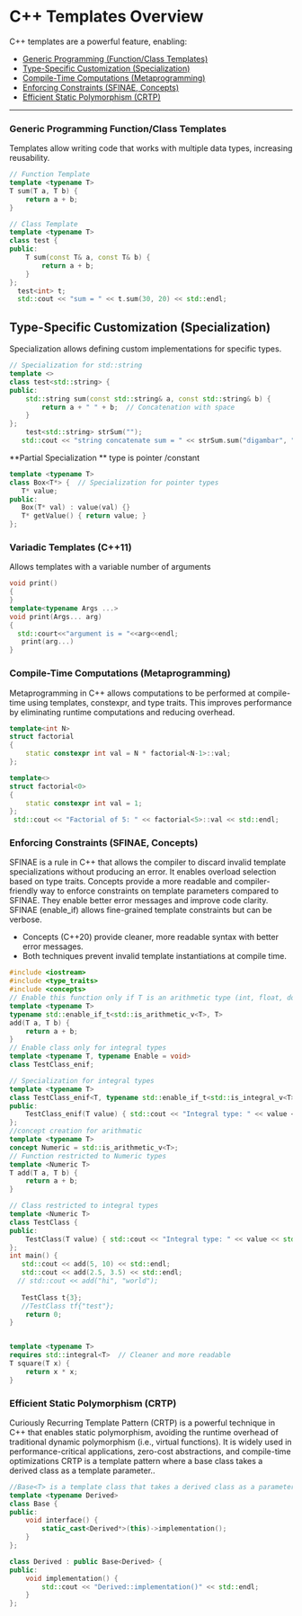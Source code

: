 # C++ Templates Overview

C++ templates are a powerful feature, enabling:

- [Generic Programming (Function/Class Templates)](#generic-programming-functionclass-templates)
- [Type-Specific Customization (Specialization)](#type-specific-customization-specialization)
- [Compile-Time Computations (Metaprogramming)](#compile-time-computations-metaprogramming)
- [Enforcing Constraints (SFINAE, Concepts)](#enforcing-constraints-sfinae-concepts)
- [Efficient Static Polymorphism (CRTP)](#efficient-static-polymorphism-crtp)

---

### Generic Programming Function/Class Templates
Templates allow writing code that works with multiple data types, increasing reusability.
```cpp
// Function Template
template <typename T>
T sum(T a, T b) {
    return a + b;
}

// Class Template
template <typename T>
class test {
public:
    T sum(const T& a, const T& b) {
        return a + b;
    }
};
  test<int> t;
  std::cout << "sum = " << t.sum(30, 20) << std::endl;
```
## Type-Specific Customization (Specialization)
Specialization allows defining custom implementations for specific types.

```cpp
// Specialization for std::string
template <>
class test<std::string> {
public:
    std::string sum(const std::string& a, const std::string& b) {
        return a + " " + b;  // Concatenation with space
    }
};
    test<std::string> strSum("");
   std::cout << "string concatenate sum = " << strSum.sum("digambar", "patil") << std::endl;
```
 **Partial Specialization **
 type is pointer /constant 
 ```C++
 template <typename T>
class Box<T*> {  // Specialization for pointer types
    T* value;
public:
    Box(T* val) : value(val) {}
    T* getValue() { return value; }
};
```
### Variadic Templates (C++11)
Allows templates with a variable number of arguments
```C++
void print()
{
}
template<typename Args ...>
void print(Args... arg)
{
  std::court<<"argument is = "<<arg<<endl;
   print(arg...)
}
```

### Compile-Time Computations (Metaprogramming)
Metaprogramming in C++ allows computations to be performed at compile-time using templates, constexpr, and type traits. This improves performance by eliminating runtime computations and reducing overhead.

```C++
template<int N>
struct factorial
{
    static constexpr int val = N * factorial<N-1>::val;
};

template<>
struct factorial<0>
{
    static constexpr int val = 1;
};
 std::cout << "Factorial of 5: " << factorial<5>::val << std::endl;
```
### Enforcing Constraints (SFINAE, Concepts)
SFINAE is a rule in C++ that allows the compiler to discard invalid template specializations without producing an error. It enables overload selection based on type traits.
Concepts provide a more readable and compiler-friendly way to enforce constraints on template parameters compared to SFINAE. They enable better error messages and improve code clarity.
SFINAE (enable_if) allows fine-grained template constraints but can be verbose.
-  Concepts (C++20) provide cleaner, more readable syntax with better error messages.
- Both techniques prevent invalid template instantiations at compile time.

```C++
#include <iostream>
#include <type_traits>
#include <concepts>
// Enable this function only if T is an arithmetic type (int, float, double, etc.)
template <typename T>
typename std::enable_if_t<std::is_arithmetic_v<T>, T>
add(T a, T b) {
    return a + b;
}
// Enable class only for integral types
template <typename T, typename Enable = void>
class TestClass_enif;

// Specialization for integral types
template <typename T>
class TestClass_enif<T, typename std::enable_if_t<std::is_integral_v<T>>> {
public:
    TestClass_enif(T value) { std::cout << "Integral type: " << value << std::endl; }
};
//concept creation for arithmatic
template <typename T>
concept Numeric = std::is_arithmetic_v<T>;
// Function restricted to Numeric types
template <Numeric T>
T add(T a, T b) {
    return a + b;
}

// Class restricted to integral types
template <Numeric T>
class TestClass {
public:
    TestClass(T value) { std::cout << "Integral type: " << value << std::endl; }
};
int main() {
   std::cout << add(5, 10) << std::endl;       
   std::cout << add(2.5, 3.5) << std::endl;
  // std::cout << add("hi", "world");
   
   TestClass t{3};
   //TestClass tf{"test"};
    return 0;
}


template <typename T>
requires std::integral<T>  // Cleaner and more readable
T square(T x) {
    return x * x;
}

```
### Efficient Static Polymorphism (CRTP)
Curiously Recurring Template Pattern (CRTP) is a powerful technique in C++ that enables static polymorphism, avoiding the runtime overhead of traditional dynamic polymorphism (i.e., virtual functions). It is widely used in performance-critical applications, zero-cost abstractions, and compile-time optimizations
CRTP is a template pattern where a base class takes a derived class as a template parameter..

```C++
//Base<T> is a template class that takes a derived class as a parameter.
template <typename Derived> 
class Base {
public:
    void interface() {
        static_cast<Derived*>(this)->implementation();
    }
};

class Derived : public Base<Derived> {
public:
    void implementation() {
        std::cout << "Derived::implementation()" << std::endl;
    }
};
```
